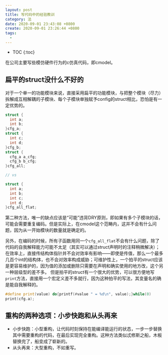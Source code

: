 ```yaml
---
layout: post
title: 写代码中的经验教训
category: 法
date: 2020-09-01 23:43:08 +0800
create: 2020-09-01 23:26:44 +0800
tags: 
  - 
---
```


- TOC
{:toc}

在公司主要写些模仿硬件行为的c仿真代码，即cmodel。

## 扁平的struct没什么不好的
对于一个单一的功能模块来说，直接采用扁平的功能模块，与把整个模块（尽力）拆解成互相解耦的子模块、每个子模块单独赋予config的struct相比，恐怕是有一定优势的。

```cpp
struct {
  int a;
  int b;
}cfg_a;
struct {
  int c;
  int d;
}cfg_b;
struct {
  cfg_a a_cfg;
  cfg_b b_cfg;
}cfg_all;

// vs

struct {
  int a;
  int b;
  int c;
  int d;
}cfg_all_flat;
```

第二种方法，唯一的缺点应该是“可能”违背DRY原则，即如果有多个子模块的话，可能会需要重复编码。但是实际上，在cmodel这个范畴内，这并不会有什么问题，因为从一开始模块的数量就是确定的。

另外，在编码的时候，所有子函数用同一个`cfg_all_flat`不会有什么问题，除了代码的自我解释能力可能不太足（其实可以通过struct声明时的注释稍微解决）；在效率上，直接传结构体指针并不会对效率有影响——即使是传值，那么一个最多几百个int的结构体，也不会对效率构成威胁；可维护性上，一个拍平的struct应该是更容易维护的，因为值的添加或删除只需要在声明和确实使用的地方改，这个另一种层级型的差不多。
但是拍平的struct有一个很大的优势，可以很方便地写`print`方法，直接用一个宏定义差不多就行，因为这种拍平的写法，其变量名的确是能自我解释的。

```cpp
#define print(value) do{printf(#value " = %d\n", value);}while(0)
print(cfg.a);
```

## 重构的两种选项：小步快跑和从头再来
* 小步快跑：小型重构，让代码时刻保持在能编译能运行的状态，一步一步替换其中需要重构的代码，在最后实现完全重构。这种方法类似忒修斯之船，木板替换完了，船变成了崭新的。
* 从头再来：大型重构，不如重写。